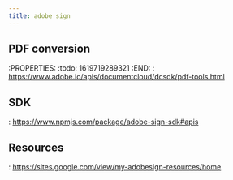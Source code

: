 ```yaml
---
title: adobe sign
---
```


## PDF conversion
:PROPERTIES:
:todo: 1619719289321
:END:
: https://www.adobe.io/apis/documentcloud/dcsdk/pdf-tools.html
## SDK
: https://www.npmjs.com/package/adobe-sign-sdk#apis
## Resources
: https://sites.google.com/view/my-adobesign-resources/home
##
